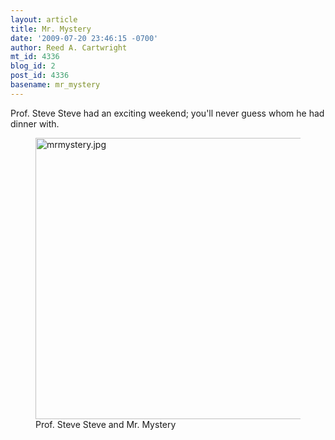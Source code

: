 ```yaml
---
layout: article
title: Mr. Mystery
date: '2009-07-20 23:46:15 -0700'
author: Reed A. Cartwright
mt_id: 4336
blog_id: 2
post_id: 4336
basename: mr_mystery
---
```

Prof. Steve Steve had an exciting weekend; you'll never guess whom he had dinner with.


<figure>
<img src="http://pandasthumb.org/archives/2009/07/20/mrmystery.jpg" alt="mrmystery.jpg" width="600" height="450" />
<figcaption markdown="span">
Prof. Steve Steve and Mr. Mystery

</figcaption>
</figure>
